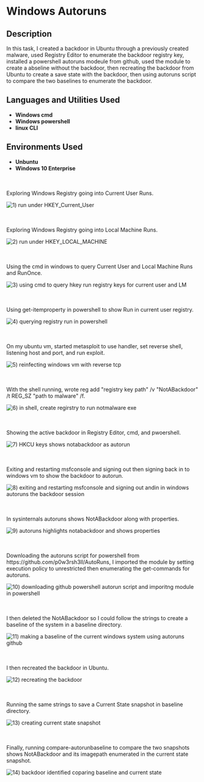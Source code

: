# Windows Autoruns

<h2>Description</h2>
In this task, I created a backdoor in Ubuntu through a previously created malware, used Registry Editor to enumerate the backdoor registry key, installed a powershell autoruns modeule from github, used the module to create a abseline without the backdoor, then recreating the backdoor from Ubuntu to create a save state with the backdoor, then using autoruns script to compare the two baselines to enumerate the backdoor. 


<h2>Languages and Utilities Used</h2>

- <b>Windows cmd</b>
- <b>Windows powershell</b>
- <b>linux CLI</b>


<h2>Environments Used </h2>

- <b>Unbuntu</b>
- <b>Windows 10 Enterprise</b> 

<br />
<br />
Exploring Windows Registry going into Current User Runs. 

![1) run under HKEY_Current_User](https://github.com/user-attachments/assets/62078113-0b5a-4bd3-b00b-610b83324d59)

<br />
<br />
Exploring Windows Registry going into Local Machine Runs. 

![2) run under HKEY_LOCAL_MACHINE](https://github.com/user-attachments/assets/ee9882db-e023-426f-a3da-fc58a3c00301)

<br />
<br />  
Using the cmd in windows to query Current User and Local Machine Runs and RunOnce.

![3) using cmd to query hkey run registry keys for current user and LM](https://github.com/user-attachments/assets/32309896-bf3e-4ad3-aa24-06c3336b2298)

<br />
<br />
Using get-itemproperty in powershell to show Run in current user registry. 

![4) querying registry run in powershell](https://github.com/user-attachments/assets/85bb001d-1ee6-4646-8239-9e976b3bd68b)

<br />
<br />
On my ubuntu vm, started metasploit to use handler, set reverse shell, listening host and port, and run exploit. 

![5) reinfecting windows vm with reverse tcp](https://github.com/user-attachments/assets/367d232f-2946-4d5e-9e09-612c4c6da2e5)

<br />
<br />
With the shell running, wrote reg add "registry key path" /v "NotABackdoor" /t REG_SZ "path to malware" /f. 

![6) in shell, create regirstry to run notmalware exe](https://github.com/user-attachments/assets/d8d53199-3f1f-41ac-916b-7a5a21763b06)

<br />
<br />
Showing the active backdoor in Registry Editor, cmd, and pwoershell. 

![7) HKCU keys shows notabackdoor as autorun](https://github.com/user-attachments/assets/90be1a2c-0f0c-4918-9cbe-ce13ca1c9f7e)

<br />
<br />
Exiting and restarting msfconsole and signing out then signing back in to windows vm to show the backdoor to autorun. 

![8) exiting and restarting msfconsole and signing out andin in windows autoruns the backdoor session](https://github.com/user-attachments/assets/3001074c-24e5-49c5-9844-dd0addfb165b)

<br />
<br />
In sysinternals autoruns shows NotABackdoor along with properties. 

![9) autoruns highlights notabackdoor and shows properties](https://github.com/user-attachments/assets/aa432775-0967-4b7d-a242-0f6cc062c8bc)

<br />
<br />
Downloading the autoruns script for powershell from https://github.com/p0w3rsh3ll/AutoRuns, I imported the module by setting execution policy to unrestricted then enumerating the get-commands for autoruns. 

![10) downloading github powershell autorun script and imporitng module in powershell](https://github.com/user-attachments/assets/70af8cc4-adf3-409e-925e-3b274ae6d1f6)

<br />
<br />
I then deleted the NotABackdoor so I could follow the strings to create a baseline of the system in a baseline directory. 

![11) making a baseline of the current windows system using autoruns github](https://github.com/user-attachments/assets/17f2b928-1e9b-4b1f-a8bb-abf27c627272)

<br />
<br />
I then recreated the backdoor in Ubuntu. 

![12) recreating the backdoor ](https://github.com/user-attachments/assets/25ffecc4-bed9-4935-b504-816c74feae7f)

<br />
<br />
Running the same strings to save a Current State snapshot in baseline directory. 

![13) creating current state snapshot](https://github.com/user-attachments/assets/25238be0-5953-4423-b178-0226331a2110)

<br />
<br />
Finally, running compare-autorunbaseline to compare the two snapshots shows NotABackdoor and its imagepath enumerated in the current state snapshot. 

![14) backdoor identified coparing baseline and current state](https://github.com/user-attachments/assets/5917d94c-30cf-4df3-a308-cb9269e6a1b4)

<br />
<br />
